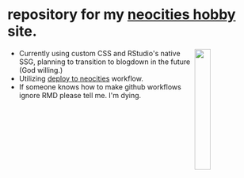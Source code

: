 # repository for my [neocities hobby](https://klug.neocities.org) site.

<img align="right" width="25%" src="https://puyonexus.com/mediawiki/images/8/82/Img430507_ss.png">

* Currently using custom CSS and RStudio's native SSG, planning to transition to blogdown in the future (God willing.)
* Utilizing [deploy to neocities](https://github.com/bcomnes/deploy-to-neocities) workflow.
* If someone knows how to make github workflows ignore RMD please tell me. I'm dying.

